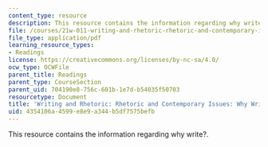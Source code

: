 ```yaml
---
content_type: resource
description: This resource contains the information regarding why write?.
file: /courses/21w-011-writing-and-rhetoric-rhetoric-and-contemporary-issues-fall-2015/4354106a4599e8e9a344b5df7575befb_MIT21W_011F15_Why.pdf
file_type: application/pdf
learning_resource_types:
- Readings
license: https://creativecommons.org/licenses/by-nc-sa/4.0/
ocw_type: OCWFile
parent_title: Readings
parent_type: CourseSection
parent_uid: 704190e8-756c-601b-1e7d-b54035f50703
resourcetype: Document
title: 'Writing and Rhetoric: Rhetoric and Contemporary Issues: Why Write?'
uid: 4354106a-4599-e8e9-a344-b5df7575befb
---
```

This resource contains the information regarding why write?.